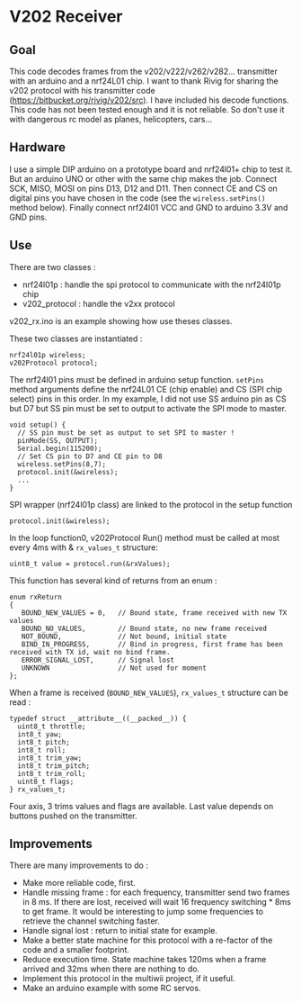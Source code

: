 V202 Receiver
==========

Goal
--------------------

This code decodes frames from the v202/v222/v262/v282... transmitter with an arduino and a nrf24L01 chip.
I want to thank Rivig for sharing the v202 protocol with his transmitter code (https://bitbucket.org/rivig/v202/src). I have included his decode functions.
This code has not been tested enough and it is not reliable. So don't use it with dangerous rc model as planes, helicopters, cars...

Hardware
--------------------

I use a simple DIP arduino on a prototype board and nrf24l01+ chip to test it. But an arduino UNO or other with the same chip makes the job. Connect SCK, MISO, MOSI on pins D13, D12 and D11. Then connect CE and CS on digital pins you have chosen in the code (see the `wireless.setPins()` method below). Finally connect nrf24l01 VCC and GND to arduino 3.3V and GND pins.

Use
--------------------

There are two classes : 

 * nrf24l01p : handle the spi protocol to communicate with the nrf24l01p chip
 * v202_protocol : handle the v2xx protocol
	
v202_rx.ino is an example showing how use theses classes.

These two classes are instantiated :
    
	nrf24l01p wireless; 
    v202Protocol protocol;

The nrf24l01 pins must be defined in arduino setup function. `setPins` method arguments define the nrf24L01 CE (chip enable) and CS (SPI chip select) pins in this order. In my example, I did not use SS arduino pin as CS but D7 but SS pin must be set to output to activate the SPI mode to master.

    void setup() {
      // SS pin must be set as output to set SPI to master !
      pinMode(SS, OUTPUT);
      Serial.begin(115200);
      // Set CS pin to D7 and CE pin to D8
      wireless.setPins(8,7);
      protocol.init(&wireless);
      ...
    }
	
SPI wrapper (nrf24l01p class) are linked to the protocol in the setup function

    protocol.init(&wireless);

In the loop function0, v202Protocol Run() method must be called at most every 4ms with & `rx_values_t` structure:

    uint8_t value = protocol.run(&rxValues); 
	
This function has several kind of returns from an enum :

    enum rxReturn
    {
       BOUND_NEW_VALUES = 0,   // Bound state, frame received with new TX values
       BOUND_NO_VALUES,        // Bound state, no new frame received
       NOT_BOUND,              // Not bound, initial state
       BIND_IN_PROGRESS,       // Bind in progress, first frame has been received with TX id, wait no bind frame.
       ERROR_SIGNAL_LOST,      // Signal lost
       UNKNOWN                 // Not used for moment
    };
	
When a frame is received (`BOUND_NEW_VALUES`), `rx_values_t` structure can be read :

    typedef struct __attribute__((__packed__)) {
      uint8_t throttle;
      int8_t yaw;
      int8_t pitch;
      int8_t roll;
      int8_t trim_yaw;
      int8_t trim_pitch;
      int8_t trim_roll;
      uint8_t flags;
    } rx_values_t;

Four axis, 3 trims values and flags are available. Last value depends on buttons pushed on the transmitter.
	
Improvements 
--------------------
	
 There are many improvements to do :
 
  * Make more reliable code, first.
  * Handle missing frame : for each frequency, transmitter send two frames in 8 ms. If there are lost, received will wait 16 frequency switching * 8ms to get frame. It would be interesting to jump some frequencies to retrieve the channel switching faster.
  * Handle signal lost : return to initial state for example.
  * Make a better state machine for this protocol with a re-factor of the code and a smaller footprint.
  * Reduce execution time. State machine takes 120ms when a frame arrived and 32ms when there are nothing to do.
  * Implement this protocol in the multiwii project, if it useful.
  * Make an arduino example with some RC servos.

 
 

